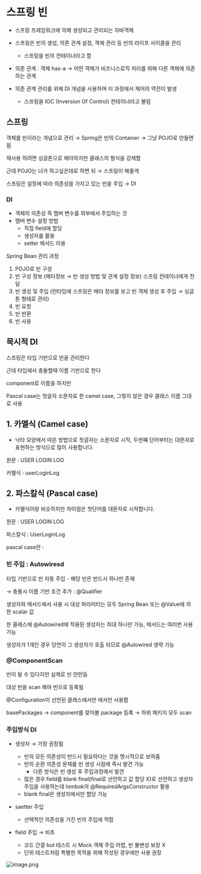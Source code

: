 # 스프링 빈

- 스프링 프레임워크에 의해 생성되고 관리되는 자바객체
- 스프링은 빈의 생성, 의존 관계 설정, 객체 관리 등 빈의 라이프 사이클을 관리
    - 스프링을 빈의 컨테이너라고 함

- 의존 관계 : 객체 has-a → 어떤 객체가 비즈니스로직 처리를 위해 다른 객체에 의존하는 관계
- 의존 관계 관리를 위헤 DI 개념을 사용하며 이 과정에서 제어의 역전이 발생
    - 스프링을 IOC (Inversion Of Control) 컨테이너라고 불림

## 스프링

객체를 빈이라는 개념으로 관리 → Spring은 빈의 Container → 그냥 POJO로 만들면 됨

재사용 하려면 싱글톤으로 해야하지만 클래스의 형식을 강제함

근데 POJO는 너가 하고싶은데로 하면 되 → 스프링이 해줄게

스프링은 설정에 따라 의존성을 가지고 있는 빈을 주입 → DI

### DI

- 객체의 의존성 즉 멤버 변수를 외부에서 주입하는 것
- 멤버 변수 설정 방법
    - 직접 field에 할당
    - 생성자를 활용
    - setter 메서드 이용

Spring Bean 관리 과정

1. POJO로 빈 구성
2. 빈 구성 정보 (메타정보 → 빈 생성 방법 및 관계 설정 정보) 스프링 컨테이너에게 전달
3. 빈 생성 및 주입 (런타임에 스프링은 메타 정보를 보고 빈 객체 생성 후 주입 → 싱글톤 형태로 관리)
4. 빈 요청
5. 빈 반환
6. 빈 사용

## 묵시적 DI

스프링은 타입 기반으로 빈을 관리한다

근데 타입에서 충돌할때 이름 기반으로 한다

component로 이름을 하지만

Pascal case는 첫글자 소문자로 한 camel case, 그렇지 않은 경우 클래스 이름 그대로 사용

## 1. 카멜식 (Camel case)

- 낙타 모양에서 따온 방법으로 첫글자는 소문자로 시작, 두번쨰 단어부터는 대문자로 표현하는 방식으로 많이 사용합니다.

원문 : USER LOGIN LOG

카멜식 : userLoginLog

## 2. 파스칼식 (Pascal case)

- 카멜식이랑 비슷하지만 차이점은 첫단어를 대문자로 시작합니다.

원문 : USER LOGIN LOG

파스칼식 : UserLoginLog

pascal case란 : 

### 빈 주입 : Autowiresd

타입 기반으로 빈 자동 주입 - 해당 빈은 반드시 하나만 존재

→ 충돌시 이름 기반 조건 추가 : @Qualifier

생성자와 메서드에서 사용 시 대상 파라미터는 모두 Spring Bean 또는 @Value에 의한 scalar 값

한 클래스에 @Autowired에 적용된 생성자는 최대 하나만 가능, 메서드는 여러번 사용 가능

생성자가 1개인 경우 당연히 그 생성자가 호출 되므로 @Autowired 생략 가능

### @ComponentScan

빈이 될 수 있다지만 실제로 빈 안만듬

대상 빈을 scan 해야 빈으로 등록됨

@Configuration이 선언된 클래스에서만 에서만 사용함

basePackages → component를 찾아볼 package 등록 → 하위 패키지 모두 scan

### 주입방식 DI

- 생성자 → 가장 권장됨
    - 빈의 모든 의존성이 반드시 필요하다는 것을 명시적으로 보여줌
    - 빈의 순환 의존성 문제를 빈 생성 시점에 즉시 발견 가능
        - 다른 방식은 빈 생성 후 주입과정에서 발견
    - 많은 경우 field를 blank final(final로 선언하고 값 할당 X)로 선언하고 생성자 주입을 사용하는데 lombok의 @RequiredArgsConstructor 활용
    - blank final은 생성자에서만 할당 가능
- saetter 주입
    - 선택적인 의존성을 가진 빈의 주입에 적합

- field 주입 → 비추
    - 코드 간결 but 테스트 시 Mock 객체 주입 어렵, 빈 불변성 보장 X
    - 단위 테스트처럼 특별한 목적을 위해 작성된 경우에만 사용 권장

![image.png](attachment:edb265cd-8cd5-4961-8f8d-caa6946f6111:image.png)
